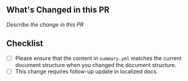 ## What's Changed in this PR

*Describe the change in this PR*

## Checklist

- [ ] Please ensure that the content in `summary.yml` matches the current document structure when you changed the document structure.
- [ ] This change requires follow-up update in localized docs.
